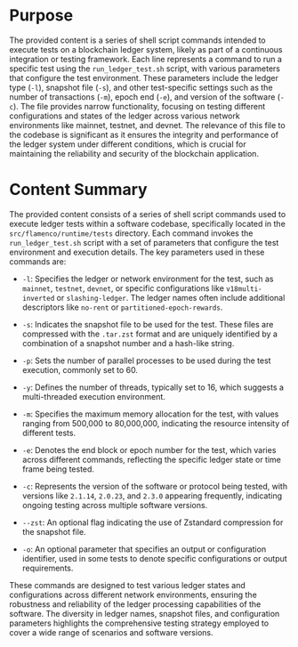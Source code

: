 # Purpose
The provided content is a series of shell script commands intended to execute tests on a blockchain ledger system, likely as part of a continuous integration or testing framework. Each line represents a command to run a specific test using the `run_ledger_test.sh` script, with various parameters that configure the test environment. These parameters include the ledger type (`-l`), snapshot file (`-s`), and other test-specific settings such as the number of transactions (`-m`), epoch end (`-e`), and version of the software (`-c`). The file provides narrow functionality, focusing on testing different configurations and states of the ledger across various network environments like mainnet, testnet, and devnet. The relevance of this file to the codebase is significant as it ensures the integrity and performance of the ledger system under different conditions, which is crucial for maintaining the reliability and security of the blockchain application.
# Content Summary
The provided content consists of a series of shell script commands used to execute ledger tests within a software codebase, specifically located in the `src/flamenco/runtime/tests` directory. Each command invokes the `run_ledger_test.sh` script with a set of parameters that configure the test environment and execution details. The key parameters used in these commands are:

- `-l`: Specifies the ledger or network environment for the test, such as `mainnet`, `testnet`, `devnet`, or specific configurations like `v18multi-inverted` or `slashing-ledger`. The ledger names often include additional descriptors like `no-rent` or `partitioned-epoch-rewards`.

- `-s`: Indicates the snapshot file to be used for the test. These files are compressed with the `.tar.zst` format and are uniquely identified by a combination of a snapshot number and a hash-like string.

- `-p`: Sets the number of parallel processes to be used during the test execution, commonly set to 60.

- `-y`: Defines the number of threads, typically set to 16, which suggests a multi-threaded execution environment.

- `-m`: Specifies the maximum memory allocation for the test, with values ranging from 500,000 to 80,000,000, indicating the resource intensity of different tests.

- `-e`: Denotes the end block or epoch number for the test, which varies across different commands, reflecting the specific ledger state or time frame being tested.

- `-c`: Represents the version of the software or protocol being tested, with versions like `2.1.14`, `2.0.23`, and `2.3.0` appearing frequently, indicating ongoing testing across multiple software versions.

- `--zst`: An optional flag indicating the use of Zstandard compression for the snapshot file.

- `-o`: An optional parameter that specifies an output or configuration identifier, used in some tests to denote specific configurations or output requirements.

These commands are designed to test various ledger states and configurations across different network environments, ensuring the robustness and reliability of the ledger processing capabilities of the software. The diversity in ledger names, snapshot files, and configuration parameters highlights the comprehensive testing strategy employed to cover a wide range of scenarios and software versions.
